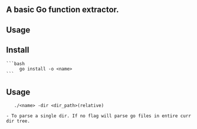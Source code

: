 ## A basic Go function extractor.

## Usage
## Install
    ```bash
         go install -o <name>
    ```

## Usage
 ```
    ./<name> -dir <dir_path>(relative)
```
    - To parse a single dir. If no flag will parse go files in entire curr dir tree.
    
